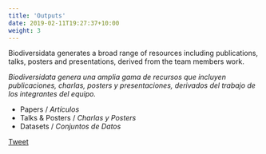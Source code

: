 ```yaml
---
title: 'Outputs'
date: 2019-02-11T19:27:37+10:00
weight: 3
---
```


Biodiversidata generates a broad range of resources including publications, talks, posters and presentations, derived from the team members work. 

*Biodiversidata genera una amplia gama de recursos que incluyen publicaciones, charlas, posters y presentaciones, derivados del trabajo de los integrantes del equipo.*


+  Papers / *Artículos*
+  Talks & Posters / *Charlas y Posters*
+  Datasets / *Conjuntos de Datos*



<a class="twitter-share-button"
  href="https://twitter.com/intent/tweet"
  data-size="large"
  data-text="See this!"
  data-url="/"
  data-hashtags="biodiversidata"
  data-related="twitterapi,twitter">
Tweet
</a>

